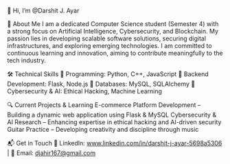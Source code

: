 👋 Hi, I’m @Darshit J. Ayar 

🚀 About Me
I am a dedicated Computer Science student (Semester 4) with a strong focus on Artificial Intelligence, Cybersecurity, and Blockchain. My passion lies in developing scalable software solutions, securing digital infrastructures, and exploring emerging technologies. I am committed to continuous learning and innovation, aiming to contribute meaningfully to the tech industry.

🛠 Technical Skills
🔹 Programming: Python, C++, JavaScript
🔹 Backend Development: Flask, Node.js
🔹 Databases: MySQL, SQLAlchemy
🔹 Cybersecurity & AI: Ethical Hacking, Machine Learning

🔍 Current Projects & Learning
E-commerce Platform Development – Building a dynamic web application using Flask & MySQL
Cybersecurity & AI Research – Enhancing expertise in ethical hacking and AI-driven security
Guitar Practice – Developing creativity and discipline through music

📬 Get in Touch
💼 LinkedIn: www.linkedin.com/in/darshit-j-ayar-5698a5306 | 📧 Email: djahir167@gmail.com
